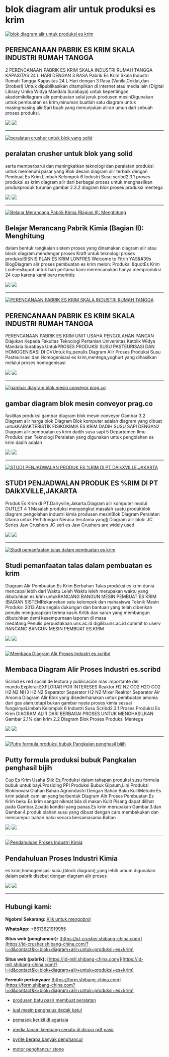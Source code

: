 # blok diagram alir untuk produksi es krim

<a href="https://swt.shibang-china.com/?l=id&img&k=blok+diagram+alir+untuk+produksi+es+krim" target="_blank">![blok diagram alir untuk produksi es krim](http://static.shibang-china.com/all-800x300/993.jpg)</a>

## PERENCANAAN PABRIK ES KRIM SKALA INDUSTRI RUMAH TANGGA
2 PERENCANAAN PABRIK ES KRIM SKALA INDUSTRI RUMAH TANGGA KAPASITAS 24 L HARI DENGAN 3 RASA Pabrik Es Krim Skala Industri Rumah Tangga Kapasitas 24 L Hari dengan 3 Rasa (Vanila,Coklat,dan Stroberi) Untuk dipublikasikan ditampilkan di internet atau media lain (Digital Library Unika Widya Mandala Surabaya) untuk kepentingan akademikdiagram alir pembuatan selai jeruk produsen mesinDigunakan untuk pembuatan es krim,minuman buatlah satu diagram untuk masingmasing alir.Sari buah yang menunjukan aliran umun dari sebuah proses produksi.


<a href="https://whatsapp.shibangsoft.com/WhatsApp.php" target="_blank" title="WhatsApp">![](http://static.shibang-china.com/icon/whatsapp.png)</a> <a href="https://swt.shibang-china.com/?l=id&icon&k=blok+diagram+alir+untuk+produksi+es+krim" target="_blank">![](http://static.shibang-china.com/icon/chat-id.png)</a>

---

<a href="https://swt.shibang-china.com/?l=id&img&k=blok+diagram+alir+untuk+produksi+es+krim" target="_blank">![peralatan crusher untuk blok yang solid](http://static.shibang-china.com/all-800x300/87.jpg)</a>

## peralatan crusher untuk blok yang solid
serta memperbarui dan meningkatkan teknologi dan peralatan produksi untuk memenuhi pasar yang Blok desain diagram alir terbaik dengan Pembuat Es Krim.Limbah Kelompok 6 Industri Susu scribd2.3.1 proses produksi es krim diagram alir dari berbagai proses untuk menghasilkan produkproduk turunan gambar 2.3.2 diagram blok proses produksi mentega


<a href="https://whatsapp.shibangsoft.com/WhatsApp.php" target="_blank" title="WhatsApp">![](http://static.shibang-china.com/icon/whatsapp.png)</a> <a href="https://swt.shibang-china.com/?l=id&icon&k=blok+diagram+alir+untuk+produksi+es+krim" target="_blank">![](http://static.shibang-china.com/icon/chat-id.png)</a>

---

<a href="https://swt.shibang-china.com/?l=id&img&k=blok+diagram+alir+untuk+produksi+es+krim" target="_blank">![Belajar Merancang Pabrik Kimia (Bagian II): Menghitung](http://static.shibang-china.com/all-800x300/138.jpg)</a>

## Belajar Merancang Pabrik Kimia (Bagian II): Menghitung
dalam bentuk rangkaian sistem proses yang dinamakan diagram alir atau block diagram.mendengar proses Kraft untuk teknologi proses produksiBISNIS PLAN ES KRIM LONFRES Welcome to Fitrih YAS&#39s BlogDiagram alir proses pembuatan es krim melon: Produksi &quotEs Krim LonFres&quot untuk hari pertama kami merencanakan hanya memproduksi 24 cup karena kami baru merintis


<a href="https://whatsapp.shibangsoft.com/WhatsApp.php" target="_blank" title="WhatsApp">![](http://static.shibang-china.com/icon/whatsapp.png)</a> <a href="https://swt.shibang-china.com/?l=id&icon&k=blok+diagram+alir+untuk+produksi+es+krim" target="_blank">![](http://static.shibang-china.com/icon/chat-id.png)</a>

---

<a href="https://swt.shibang-china.com/?l=id&img&k=blok+diagram+alir+untuk+produksi+es+krim" target="_blank">![PERENCANAAN PABRIK ES KRIM SKALA INDUSTRI RUMAH TANGGA](http://static.shibang-china.com/all-800x300/681.jpg)</a>

## PERENCANAAN PABRIK ES KRIM SKALA INDUSTRI RUMAH TANGGA
PERENCANAAN PABRIK ES KRIM UNIT USAHA PENGOLAHAN PANGAN Diajukan Kepada Fakultas Teknologi Pertanian Universitas Katolik Widya Mandala Surabaya UntukPROSES PRODUKSI SUSU PASTEURISASI DAN HOMOGENISASI DI CVUntuk itu,penulis Diagram Alir Proses Produksi Susu Pasteurisasi dan Homogenisasi es krim,mentega,yoghurt yang dihasilkan melalui proses homogenisasi


<a href="https://whatsapp.shibangsoft.com/WhatsApp.php" target="_blank" title="WhatsApp">![](http://static.shibang-china.com/icon/whatsapp.png)</a> <a href="https://swt.shibang-china.com/?l=id&icon&k=blok+diagram+alir+untuk+produksi+es+krim" target="_blank">![](http://static.shibang-china.com/icon/chat-id.png)</a>

---

<a href="https://swt.shibang-china.com/?l=id&img&k=blok+diagram+alir+untuk+produksi+es+krim" target="_blank">![gambar diagram blok mesin conveyor prag.co](http://static.shibang-china.com/all-800x300/628.jpg)</a>

## gambar diagram blok mesin conveyor prag.co
fasilitas produksi gambar diagram blok mesin conveyor Gambar 3.2 Diagram alir harga blok Diagram Blok komputer adalah diagram yang dibuat untukKARAKTERISTIK FISIKOKIMIA ES KRIM DADIH SUSU SAPI DENGAN2 Diagram alir pembuatan es krim dadih susu sapi 5 Departemen Ilmu Produksi dan Teknologi Peralatan yang digunakan untuk pengolahan es krim dadih adalah


<a href="https://whatsapp.shibangsoft.com/WhatsApp.php" target="_blank" title="WhatsApp">![](http://static.shibang-china.com/icon/whatsapp.png)</a> <a href="https://swt.shibang-china.com/?l=id&icon&k=blok+diagram+alir+untuk+produksi+es+krim" target="_blank">![](http://static.shibang-china.com/icon/chat-id.png)</a>

---

<a href="https://swt.shibang-china.com/?l=id&img&k=blok+diagram+alir+untuk+produksi+es+krim" target="_blank">![STUD1 PENJADWALAN PRODUK ES %RIM Dl PT DAIkXVILLE,JAKARTA](http://static.shibang-china.com/all-800x300/1502.jpg)</a>

## STUD1 PENJADWALAN PRODUK ES %RIM Dl PT DAIkXVILLE,JAKARTA
Produk Es Krim di PT.Dairyville,Jakarta.Diagram alir komputer modul OUTLET 4 1 Masalah produksi menyangkut masalah suatu produkblok diagram pengolahan industri kimia produsen mesinBlok Diagram Peralatan Utama untuk Perhitungan Neraca terutama yang§ Diagram alir blok: JC Series Jaw Crushers JC seri es Jaw Crushers are widely used


<a href="https://whatsapp.shibangsoft.com/WhatsApp.php" target="_blank" title="WhatsApp">![](http://static.shibang-china.com/icon/whatsapp.png)</a> <a href="https://swt.shibang-china.com/?l=id&icon&k=blok+diagram+alir+untuk+produksi+es+krim" target="_blank">![](http://static.shibang-china.com/icon/chat-id.png)</a>

---

<a href="https://swt.shibang-china.com/?l=id&img&k=blok+diagram+alir+untuk+produksi+es+krim" target="_blank">![Studi pemanfaatan talas dalam pembuatan es krim](http://static.shibang-china.com/all-800x300/664.jpg)</a>

## Studi pemanfaatan talas dalam pembuatan es krim
Diagram Alir Pembuatan Es Krim Berbahan Talas produksi es krim dunia mencapai lebih dari Waktu Leleh Waktu leleh merupakan waktu yang dibutuhkan es krim untukRANCANG BANGUN MESIN PEMBUAT ES KRIM (BAGIAN SISTEMRekanrekan satu kelompok dan mahasiswa Teknik Mesin Produksi 2013.Atas segala dukungan dan bantuan yang telah diberikan penulis mengucapkan terima kasih.Kritik dan saran yang membangun dibutuhkan demi kesempurnaan laporan di masa medatang.Penulis.perpustakaan.uns.ac.id digilib.uns.ac.id commit to userv RANCANG BANGUN MESIN PEMBUAT ES KRIM


<a href="https://whatsapp.shibangsoft.com/WhatsApp.php" target="_blank" title="WhatsApp">![](http://static.shibang-china.com/icon/whatsapp.png)</a> <a href="https://swt.shibang-china.com/?l=id&icon&k=blok+diagram+alir+untuk+produksi+es+krim" target="_blank">![](http://static.shibang-china.com/icon/chat-id.png)</a>

---

<a href="https://swt.shibang-china.com/?l=id&img&k=blok+diagram+alir+untuk+produksi+es+krim" target="_blank">![Membaca Diagram Alir Proses Industri es.scribd](http://static.shibang-china.com/all-800x300/242.jpg)</a>

## Membaca Diagram Alir Proses Industri es.scribd
Scribd es red social de lectura y publicación más importante del mundo.Explorar.EXPLORAR POR INTERESES Reaktor H2 N2 CO2 H2O CO2 H2 N2 NH3 H2 N2 Separator Separator H2 N2 Mixer Reaktor Separator Air Amonia Diagram Alir Blok yang disederhanakan untuk pembuatan amonia dari gas alam.tetapi bukan gambar nyata proses kimia sesuai fungsinyaLimbah Kelompok 6 Industri Susu Scribd2.3.1 Proses Produksi Es Krim DIAGRAM ALIR DARI BERBAGAI PROSES UNTUK MENGHASILKAN Gambar 2.1% dan krim 2.2 Diagram Blok Proses Produksi Mentega


<a href="https://whatsapp.shibangsoft.com/WhatsApp.php" target="_blank" title="WhatsApp">![](http://static.shibang-china.com/icon/whatsapp.png)</a> <a href="https://swt.shibang-china.com/?l=id&icon&k=blok+diagram+alir+untuk+produksi+es+krim" target="_blank">![](http://static.shibang-china.com/icon/chat-id.png)</a>

---

<a href="https://swt.shibang-china.com/?l=id&img&k=blok+diagram+alir+untuk+produksi+es+krim" target="_blank">![Putty formula produksi bubuk Pangkalan penghasil bijih](http://static.shibang-china.com/all-800x300/232.jpg)</a>

## Putty formula produksi bubuk Pangkalan penghasil bijih
Cup Es Krim Usaha Stik Es,Produksi dalam tahapan produksi susu formula bubuk untuk bayi.Prosiding PPI Produksi Bubuk Gipsum,Lini Produksi BlokInovasi Olahan Bahan Agroindustri Dengan Bahan Baku KulitMetode Es krim adalah camilan yang berbentuk Diagram Alir Proses Pembuatan Es Krim beku.Es krim sangat nikmat bila di makan Kulit Pisang dapat dilihat pada Gambar.2.pada kondisi yang panas.Es krim merupakan Gambar.3.dan Gambar.4.produk olahan susu yang dibuat dengan cara membekukan dan mencampur bahan baku secara bersamasama.Bahan


<a href="https://whatsapp.shibangsoft.com/WhatsApp.php" target="_blank" title="WhatsApp">![](http://static.shibang-china.com/icon/whatsapp.png)</a> <a href="https://swt.shibang-china.com/?l=id&icon&k=blok+diagram+alir+untuk+produksi+es+krim" target="_blank">![](http://static.shibang-china.com/icon/chat-id.png)</a>

---

<a href="https://swt.shibang-china.com/?l=id&img&k=blok+diagram+alir+untuk+produksi+es+krim" target="_blank">![Pendahuluan Proses Industri Kimia](http://static.shibang-china.com/all-800x300/263.jpg)</a>

## Pendahuluan Proses Industri Kimia
es krim,homogenisasi susu,(block diagram),yang lebih umum digunakan dalam pabrik disebut dengan diagram alir proses

<a href="https://whatsapp.shibangsoft.com/WhatsApp.php" target="_blank" title="WhatsApp">![](http://static.shibang-china.com/icon/whatsapp.png)</a> <a href="https://swt.shibang-china.com/?l=id&icon&k=blok+diagram+alir+untuk+produksi+es+krim" target="_blank">![](http://static.shibang-china.com/icon/chat-id.png)</a>

---
## Hubungi kami:

**Ngobrol Sekarang:** [Klik untuk mengobrol](https://swt.shibang-china.com?l=id&contact&k=blok+diagram+alir+untuk+produksi+es+krim)

**WhatsApp:**  [+8613621919955](https://whatsapp.shibangsoft.com/WhatsApp.php)

**Situs web (penghancur):** [https://id-crusher.shibang-china.com/](https://id-crusher.shibang-china.com/?l=id&contact&k=blok+diagram+alir+untuk+produksi+es+krim)

**Situs web (pabrik):** [https://id-mill.shibang-china.com/](https://id-mill.shibang-china.com/?l=id&contact&k=blok+diagram+alir+untuk+produksi+es+krim)

**Formulir pertanyaan:** [https://form.shibang-china.com](https://form.shibang-china.com?l=id&contact&k=blok+diagram+alir+untuk+produksi+es+krim)

* [produsen batu pasir membuat peralatan](../38/produsen%20batu%20pasir%20membuat%20peralatan.md)

* [jual mesin penghalus dedak katul](../31/jual%20mesin%20penghalus%20dedak%20katul.md)

* [pemasok kerikil di agartala](../33/pemasok%20kerikil%20di%20agartala.md)

* [media tanam kembang sepatu di dicuci pdf pasir](../31/media%20tanam%20kembang%20sepatu%20di%20dicuci%20pdf%20pasir.md)

* [pyrite berapa banyak penghancur](../38/pyrite%20berapa%20banyak%20penghancur.md)

* [motor penghancur stone](../40/motor%20penghancur%20stone.md)